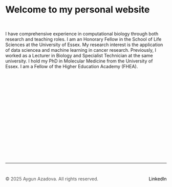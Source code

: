

 &nbsp;  <!-- This creates a blank space -->

 
# Welcome to my personal website

 &nbsp;  <!-- This creates a blank space -->

I have comprehensive experience in computational biology through both research and teaching roles. I am an Honorary Fellow in the School of Life Sciences at the University of Essex. My research interest is the application of data sciencea and machine learning in cancer research. Previously, I worked as a Lecturer in Biology and Specialist Technician at the same university. I hold my PhD in Molecular Medicine from the University of Essex. I am a Fellow of the Higher Education Academy (FHEA).

 &nbsp;  <!-- This creates a blank space -->
 

 &nbsp;  <!-- This creates a blank space -->


 &nbsp;  <!-- This creates a blank space -->


 &nbsp;  <!-- This creates a blank space -->
 

 &nbsp;  <!-- This creates a blank space -->



 &nbsp;  <!-- This creates a blank space -->



  &nbsp;  <!-- This creates a blank space -->


   &nbsp;  <!-- This creates a blank space -->



 &nbsp;  <!-- This creates a blank space -->


  
---

<div style="margin-top: 40px; font-size: 14px; color: #555;">
  <p>
    © 2025 Aygun Azadova. All rights reserved.
    <span style="float: right;">
      <a href="https://www.linkedin.com/in/aygunazadova/" target="_blank" style="color: black; text-decoration: none;">LinkedIn</a>
    </span>
  </p>
</div>

